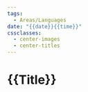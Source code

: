 ```yaml
---
tags:
  - Areas/Languages
date: "{{date}}{{time}}"
cssclasses:
  - center-images
  - center-titles
---
```

# {{Title}}